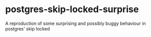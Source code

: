 # postgres-skip-locked-surprise
A reproduction of some surprising and possibly buggy behaviour in postgres' skip locked
